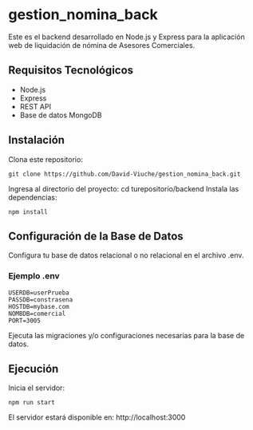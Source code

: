 # gestion_nomina_back

Este es el backend desarrollado en Node.js y Express para la aplicación web de liquidación de nómina de Asesores Comerciales.

## Requisitos Tecnológicos
- Node.js
- Express
- REST API
- Base de datos MongoDB

## Instalación

Clona este repositorio: 
```
git clone https://github.com/David-Viuche/gestion_nomina_back.git
```

Ingresa al directorio del proyecto: cd turepositorio/backend
Instala las dependencias: 
```
npm install
``` 

## Configuración de la Base de Datos

Configura tu base de datos relacional o no relacional en el archivo .env.

### Ejemplo .env
```
USERDB=userPrueba
PASSDB=constrasena
HOSTDB=mybase.com
NOMBDB=comercial
PORT=3005
```
Ejecuta las migraciones y/o configuraciones necesarias para la base de datos.

## Ejecución

Inicia el servidor: 

```
npm run start
```

El servidor estará disponible en: http://localhost:3000
